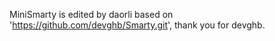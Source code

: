 MiniSmarty is edited by daorli based on 'https://github.com/devghb/Smarty.git', thank you for devghb.
